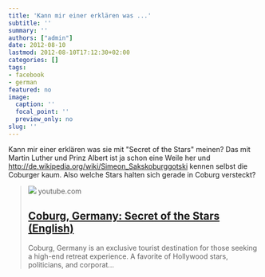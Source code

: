 ```yaml
---
title: 'Kann mir einer erklären was ...'
subtitle: ''
summary: ''
authors: ["admin"]
date: 2012-08-10
lastmod: 2012-08-10T17:12:30+02:00
categories: []
tags:
- facebook
- german
featured: no
image:
  caption: ''
  focal_point: ''
  preview_only: no
slug: ''
---
```

Kann mir einer erklären was sie mit "Secret of the Stars" meinen? Das mit Martin Luther und Prinz Albert ist ja schon eine Weile her und http://de.wikipedia.org/wiki/Simeon_Sakskoburggotski kennen selbst die Coburger kaum. Also welche Stars halten sich gerade in Coburg versteckt?
> [![](https://i.ytimg.com/vi/eJHjXoxei1Y/maxresdefault.jpg)](http://www.youtube.com/watch?v=eJHjXoxei1Y)
> youtube.com
> ## [Coburg, Germany: Secret of the Stars (English)](http://www.youtube.com/watch?v=eJHjXoxei1Y)
>
>Coburg, Germany is an exclusive tourist destination for those seeking a high-end retreat experience. A favorite of Hollywood stars, politicians, and corporat...


